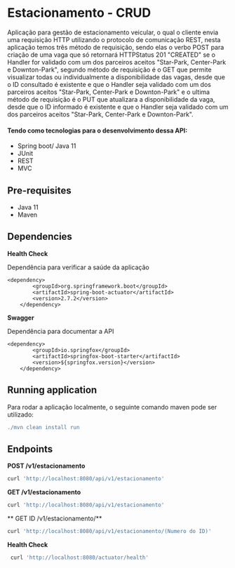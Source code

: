 <h1> Estacionamento - CRUD </h1>

Aplicação para gestão de estacionamento veicular, o qual o cliente envia uma requisição
HTTP utilizando o protocolo de comunicação REST, nesta aplicação temos três método de requisição, sendo elas o verbo POST 
para criação de uma vaga que só retornará HTTPStatus 201 "CREATED" se o Handler for validado com um dos parceiros aceitos "Star-Park, Center-Park
e Downton-Park", segundo método de requisição é o GET que permite visualizar todas ou individualmente a disponibilidade das vagas, desde que o ID
consultado é existente e que o Handler seja validado com um dos parceiros aceitos "Star-Park, Center-Park e Downton-Park" e o ultima método de requisição
é o PUT que atualizara a disponibilidade da vaga, desde que o ID informado é existente e que o Handler seja validado com um dos parceiros aceitos 
"Star-Park, Center-Park e Downton-Park".

<h4>Tendo como tecnologias para o desenvolvimento dessa API:</h4>

- Spring boot/ Java 11
- JUnit
- REST
- MVC

## Pre-requisites

- Java 11
- Maven 


## Dependencies


**Health Check**

Dependência para verificar a saúde da aplicação

    <dependency>
			<groupId>org.springframework.boot</groupId>
			<artifactId>spring-boot-actuator</artifactId>
			<version>2.7.2</version>
		</dependency>
    
**Swagger** 

Dependência para documentar a API

    <dependency>
			<groupId>io.springfox</groupId>
			<artifactId>springfox-boot-starter</artifactId>
			<version>${springfox.version}</version>
		</dependency>
    
## Running application

Para rodar a aplicação localmente, o seguinte comando maven pode ser utilizado:

```gradle
./mvn clean install run
```

## Endpoints

**POST /v1/estacionamento**

```gradle
curl 'http://localhost:8080/api/v1/estacionamento'
```

**GET /v1/estacionamento**

```gradle
curl 'http://localhost:8080/api/v1/estacionamento'
```

** GET ID /v1/estacionamento/**

```gradle
curl 'http://localhost:8080/api/v1/estacionamento/(Numero do ID)'
```

**Health Check**


````gradle
 curl 'http://localhost:8080/actuator/health'  
 
````
